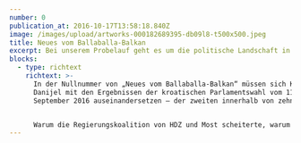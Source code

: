 ```yaml
---
number: 0
publication_at: 2016-10-17T13:58:18.840Z
image: /images/upload/artworks-000182689395-db09l8-t500x500.jpeg
title: Neues vom Ballaballa-Balkan
excerpt: Bei unserem Probelauf geht es um die politische Landschaft in Kroatien.
blocks:
  - type: richtext
    richtext: >-
      In der Nullnummer von „Neues vom Ballaballa-Balkan“ müssen sich Krsto und
      Danijel mit den Ergebnissen der kroatischen Parlamentswahl vom 11.
      September 2016 auseinandersetzen – der zweiten innerhalb von zehn Monaten.


      Warum die Regierungskoalition von HDZ und Most scheiterte, warum sie trotzdem nachhaltig das gesellschaftliche Klima im Land verändert hat und warum der Kulturminister Zlatko Hasanbegovic der feuchte Traum aller rechten Geschichtsrevisionisten ist, wird ausführlich erläutert.
---
```

